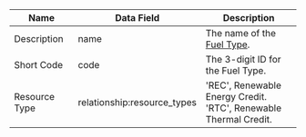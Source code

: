 | Name                   | Data Field                           | Description                                                                                                                                                                                        |
|------------------------|--------------------------------------|---------------------------------------------------------------------------------------------------------------------------------------------------------------------------------------------------------|
|Description|name|The name of the [Fuel Type](https://mrets.github.io/Operating-Procedures/appendixb1).|
|Short Code|code|The 3-digit ID for the Fuel Type.|
|Resource Type|relationship:resource_types|'REC', Renewable Energy Credit. <br> 'RTC', Renewable Thermal Credit.|

